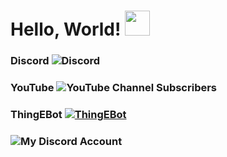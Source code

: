 # Hello, World! <img src="https://camo.githubusercontent.com/e8e7b06ecf583bc040eb60e44eb5b8e0ecc5421320a92929ce21522dbc34c891/68747470733a2f2f6d656469612e67697068792e636f6d2f6d656469612f6876524a434c467a6361737252346961377a2f67697068792e676966" width="40px">

### Discord ![Discord](https://img.shields.io/discord/817716330249453568?style=for-the-badge&logo=discord)

### YouTube ![YouTube Channel Subscribers](https://img.shields.io/youtube/channel/subscribers/UC-LdM1LY3waO9UasSJN2mRw?style=for-the-badge&logo=youtube)

### ThingEBot [![ThingEBot](https://img.shields.io/badge/%EB%9D%B5%EC%9D%B4%EB%B4%87-%EC%B4%88%EB%8C%80%ED%95%98%EA%B8%B0-5865F2?logo=discord&style=for-the-badge)](http://invite.thingebot.kro.kr)

### ![My Discord Account](https://discord.c99.nl/widget/theme-3/694017913723682946.png)
